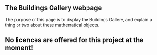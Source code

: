 ## The Buildings Gallery webpage

The purpose of this page is to display the Buildings Gallery, and explain a thing or two about these mathematical objects.

## No licences are offered for this project at the moment!
